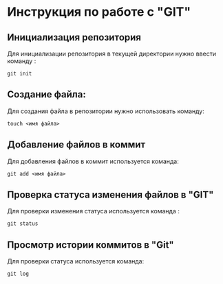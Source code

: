 # Инструкция по работе с "GIT"

## Инициализация репозитория

Для инициализации репозитория в текущей директории нужно ввести команду :
```
git init
```
## Создание файла:

Для создания файла в репозитории нужно использовать команду:
```
touch <имя файла>
```
## Добавление файлов в коммит

Для добавления файлов в коммит используется команда:

```
git add <имя файла>
```
## Проверка статуса изменения файлов в "GIT"

Для проверки изменения статуса используется команда :

```
git status
```

## Просмотр истории коммитов в "Git"
Для проверки статуса используется команда:

```
git log
```


